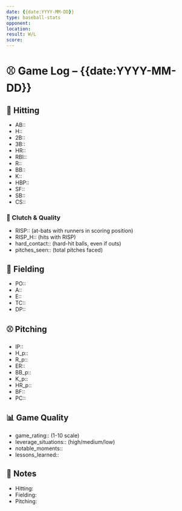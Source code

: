 ```yaml
---
date: {{date:YYYY-MM-DD}}
type: baseball-stats
opponent: 
location: 
result: W/L
score: 
---
```


# ⚾️ Game Log – {{date:YYYY-MM-DD}}

## 🥎 Hitting
- AB::
- H::
- 2B::
- 3B::
- HR::
- RBI::
- R::
- BB::
- K::
- HBP::
- SF::
- SB::
- CS::

### 🎯 Clutch & Quality
- RISP:: (at-bats with runners in scoring position)
- RISP_H:: (hits with RISP)
- hard_contact:: (hard-hit balls, even if outs)
- pitches_seen:: (total pitches faced) 

## 🧤 Fielding
- PO:: 
- A:: 
- E:: 
- TC:: 
- DP:: 

## ⚾️ Pitching
- IP::
- H_p::
- R_p::
- ER::
- BB_p::
- K_p::
- HR_p::
- BF::
- PC:: 

## 📊 Game Quality
- game_rating:: (1-10 scale)
- leverage_situations:: (high/medium/low)
- notable_moments::
- lessons_learned::

## 📝 Notes
- Hitting:
- Fielding:
- Pitching: